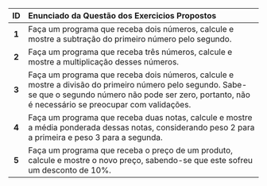 | ID | Enunciado da Questão dos Exercicios Propostos |
| :---: | :--- |
| **1** |  Faça um programa que receba dois números, calcule e mostre a subtração do primeiro número pelo segundo. |
| **2** | Faça um programa que receba três números, calcule e mostre a multiplicação desses números. |
| **3** | Faça um programa que receba dois números, calcule e mostre a divisão do primeiro número pelo segundo. Sabe-se que o segundo número não pode ser zero, portanto, não é necessário se preocupar com validações. |
| **4** | Faça um programa que receba duas notas, calcule e mostre a média ponderada dessas notas, considerando peso 2 para a primeira e peso 3 para a segunda. | 
| **5** | Faça um programa que receba o preço de um produto, calcule e mostre o novo preço, sabendo-se que este sofreu um desconto de 10%. |
